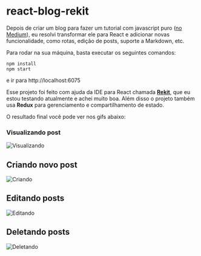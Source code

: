 # react-blog-rekit

Depois de criar um blog para fazer um tutorial com javascript puro ([no Medium](https://medium.com/@matt.vicent/como-fazer-um-blog-simples-com-javascript-e-requisi%C3%A7%C3%A3o-ajax-4f164921ae20)), eu resolvi transformar ele para React e adicionar novas funcionalidade, como rotas, edição de posts, suporte a Markdown, etc.

Para rodar na sua máquina, basta executar os seguintes comandos:
```
npm install
npm start
```
e ir para http://localhost:6075

Esse projeto foi feito com ajuda da IDE para React chamada **[Rekit](https://github.com/supnate/rekit)**, que eu estou testando atualmente e achei muito boa.
Além disso o projeto também usa **Redux** para gerenciamento e compartilhamento de estado.

O resultado final você pode ver nos gifs abaixo:

### Visualizando post
![Visualizando](https://thumbs.gfycat.com/FaithfulAliveAnemonecrab-size_restricted.gif)

## Criando novo post
![Criando](https://thumbs.gfycat.com/ShowyApprehensiveAsiantrumpetfish-size_restricted.gif)

## Editando posts
![Editando](https://thumbs.gfycat.com/CloseAdventurousAiredaleterrier-size_restricted.gif)

## Deletando posts
![Deletando](https://thumbs.gfycat.com/PoshCaringAntlion-size_restricted.gif)
